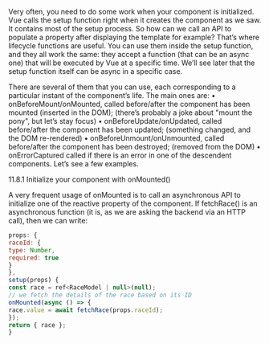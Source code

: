 Very often, you need to do some work when your component is initialized. Vue calls the setup
function right when it creates the component as we saw. It contains most of the setup process. So how can we call an API to populate a property after displaying the template for example? That’s where lifecycle functions are useful. You can use them inside the setup function, and they all work the same: they accept a function (that can be an async one) that will be executed by Vue at a specific time. We’ll see later that the setup function itself can be async in a specific case.

There are several of them that you can use, each corresponding to a particular instant of the
component’s life. The main ones are:
• onBeforeMount/onMounted, called before/after the component has been mounted (inserted in the DOM); (there’s probably a joke about "mount the pony", but let’s stay focus)
• onBeforeUpdate/onUpdated, called before/after the component has been updated; (something changed, and the DOM re-rendered)
• onBeforeUnmount/onUnmounted, called before/after the component has been destroyed; (removed from the DOM)
• onErrorCaptured called if there is an error in one of the descendent components.
Let’s see a few examples.

11.8.1 Initialize your component with onMounted()

A very frequent usage of onMounted is to call an asynchronous API to initialize one of the reactive property of the component. If fetchRace() is an asynchronous function (it is, as we are asking the backend via an HTTP call), then we can write:

```js
props: {
raceId: {
type: Number,
required: true
}
},
setup(props) {
const race = ref<RaceModel | null>(null);
// we fetch the details of the race based on its ID
onMounted(async () => {
race.value = await fetchRace(props.raceId);
});
return { race };
}
```


